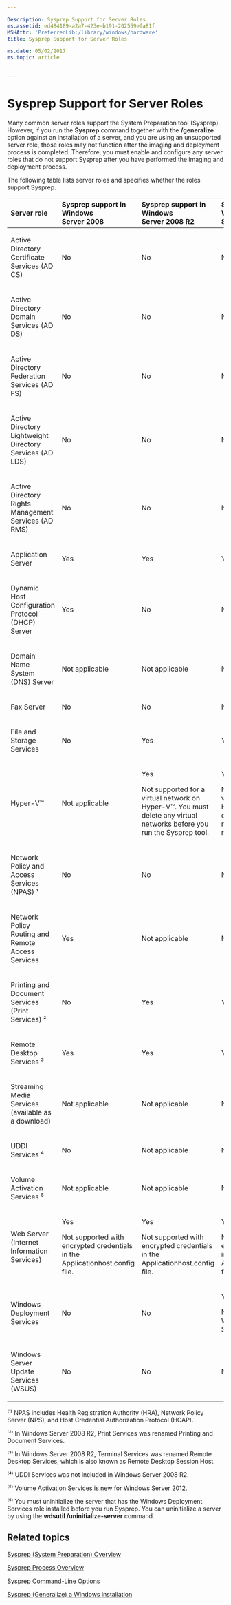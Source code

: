 ```yaml
---

Description: Sysprep Support for Server Roles
ms.assetid: ed484189-a2a7-423e-b191-202559efa81f
MSHAttr: 'PreferredLib:/library/windows/hardware'
title: Sysprep Support for Server Roles

ms.date: 05/02/2017
ms.topic: article


---
```


# Sysprep Support for Server Roles


Many common server roles support the System Preparation tool (Sysprep). However, if you run the **Sysprep** command together with the **/generalize** option against an installation of a server, and you are using an unsupported server role, those roles may not function after the imaging and deployment process is completed. Therefore, you must enable and configure any server roles that do not support Sysprep after you have performed the imaging and deployment process.

The following table lists server roles and specifies whether the roles support Sysprep.

<table>
<colgroup>
<col width="25%" />
<col width="25%" />
<col width="25%" />
<col width="25%" />
</colgroup>
<thead>
<tr class="header">
<th align="left">Server role</th>
<th align="left">Sysprep support in Windows Server 2008</th>
<th align="left">Sysprep support in Windows Server 2008 R2</th>
<th align="left">Sysprep support in Windows Server® 2012</th>
</tr>
</thead>
<tbody>
<tr class="odd">
<td align="left"><p>Active Directory Certificate Services (AD CS)</p></td>
<td align="left"><p>No</p></td>
<td align="left"><p>No</p></td>
<td align="left"><p>No</p></td>
</tr>
<tr class="even">
<td align="left"><p>Active Directory Domain Services (AD DS)</p></td>
<td align="left"><p>No</p></td>
<td align="left"><p>No</p></td>
<td align="left"><p>No</p></td>
</tr>
<tr class="odd">
<td align="left"><p>Active Directory Federation Services (AD FS)</p></td>
<td align="left"><p>No</p></td>
<td align="left"><p>No</p></td>
<td align="left"><p>No</p></td>
</tr>
<tr class="even">
<td align="left"><p>Active Directory Lightweight Directory Services (AD LDS)</p></td>
<td align="left"><p>No</p></td>
<td align="left"><p>No</p></td>
<td align="left"><p>No</p></td>
</tr>
<tr class="odd">
<td align="left"><p>Active Directory Rights Management Services (AD RMS)</p></td>
<td align="left"><p>No</p></td>
<td align="left"><p>No</p></td>
<td align="left"><p>No</p></td>
</tr>
<tr class="even">
<td align="left"><p>Application Server</p></td>
<td align="left"><p>Yes</p></td>
<td align="left"><p>Yes</p></td>
<td align="left"><p>Yes</p></td>
</tr>
<tr class="odd">
<td align="left"><p>Dynamic Host Configuration Protocol (DHCP) Server</p></td>
<td align="left"><p>Yes</p></td>
<td align="left"><p>No</p></td>
<td align="left"><p>No</p></td>
</tr>
<tr class="even">
<td align="left"><p>Domain Name System (DNS) Server</p></td>
<td align="left"><p>Not applicable</p></td>
<td align="left"><p>Not applicable</p></td>
<td align="left"><p>Not applicable</p></td>
</tr>
<tr class="odd">
<td align="left"><p>Fax Server</p></td>
<td align="left"><p>No</p></td>
<td align="left"><p>No</p></td>
<td align="left"><p>No</p></td>
</tr>
<tr class="even">
<td align="left"><p>File and Storage Services</p></td>
<td align="left"><p>No</p></td>
<td align="left"><p>Yes</p></td>
<td align="left"><p>Yes</p></td>
</tr>
<tr class="odd">
<td align="left"><p>Hyper-V™</p></td>
<td align="left"><p>Not applicable</p></td>
<td align="left"><p>Yes</p>
<p>Not supported for a virtual network on Hyper-V™. You must delete any virtual networks before you run the Sysprep tool.</p></td>
<td align="left"><p>Yes</p>
<p>Not supported for a virtual network on Hyper-V™. You must delete any virtual networks before you run the Sysprep tool.</p></td>
</tr>
<tr class="even">
<td align="left"><p>Network Policy and Access Services (NPAS) ¹</p></td>
<td align="left"><p>No</p></td>
<td align="left"><p>No</p></td>
<td align="left"><p>No</p></td>
</tr>
<tr class="odd">
<td align="left"><p>Network Policy Routing and Remote Access Services</p></td>
<td align="left"><p>Yes</p></td>
<td align="left"><p>Not applicable</p></td>
<td align="left"><p>Not applicable</p></td>
</tr>
<tr class="even">
<td align="left"><p>Printing and Document Services (Print Services) ²</p></td>
<td align="left"><p>No</p></td>
<td align="left"><p>Yes</p></td>
<td align="left"><p>Yes</p></td>
</tr>
<tr class="odd">
<td align="left"><p>Remote Desktop Services ³</p></td>
<td align="left"><p>Yes</p></td>
<td align="left"><p>Yes</p></td>
<td align="left"><p>Yes</p></td>
</tr>
<tr class="even">
<td align="left"><p>Streaming Media Services (available as a download)</p></td>
<td align="left"><p>Not applicable</p></td>
<td align="left"><p>Not applicable</p></td>
<td align="left"><p>Not applicable</p></td>
</tr>
<tr class="odd">
<td align="left"><p>UDDI Services ⁴</p></td>
<td align="left"><p>No</p></td>
<td align="left"><p>Not applicable</p></td>
<td align="left"><p>Not applicable</p></td>
</tr>
<tr class="even">
<td align="left"><p>Volume Activation Services ⁵</p></td>
<td align="left"><p>Not applicable</p></td>
<td align="left"><p>Not applicable</p></td>
<td align="left"><p>Not applicable</p></td>
</tr>
<tr class="odd">
<td align="left"><p>Web Server (Internet Information Services)</p></td>
<td align="left"><p>Yes</p>
<p>Not supported with encrypted credentials in the Applicationhost.config file.</p></td>
<td align="left"><p>Yes</p>
<p>Not supported with encrypted credentials in the Applicationhost.config file.</p></td>
<td align="left"><p>Yes</p>
<p>Not supported with encrypted credentials in the Applicationhost.config file.</p></td>
</tr>
<tr class="even">
<td align="left"><p>Windows Deployment Services</p></td>
<td align="left"><p>No</p></td>
<td align="left"><p>No</p></td>
<td align="left"><p>Yes</p>
<p>Not supported if Windows Deployment Services is initialized.⁶</p></td>
</tr>
<tr class="odd">
<td align="left"><p>Windows Server Update Services (WSUS)</p></td>
<td align="left"><p>No</p></td>
<td align="left"><p>No</p></td>
<td align="left"><p>No</p></td>
</tr>
</tbody>
</table>

 

⁽¹⁾ NPAS includes Health Registration Authority (HRA), Network Policy Server (NPS), and Host Credential Authorization Protocol (HCAP).

⁽²⁾ In Windows Server 2008 R2, Print Services was renamed Printing and Document Services.

⁽³⁾ In Windows Server 2008 R2, Terminal Services was renamed Remote Desktop Services, which is also known as Remote Desktop Session Host.

⁽⁴⁾ UDDI Services was not included in Windows Server 2008 R2.

⁽⁵⁾ Volume Activation Services is new for Windows Server 2012.

⁽⁶⁾ You must uninitialize the server that has the Windows Deployment Services role installed before you run Sysprep. You can uninitialize a server by using the **wdsutil /uninitialize-server** command.

## <span id="related_topics"></span>Related topics


[Sysprep (System Preparation) Overview](sysprep--system-preparation--overview.md)

[Sysprep Process Overview](sysprep-process-overview.md)

[Sysprep Command-Line Options](sysprep-command-line-options.md)

[Sysprep (Generalize) a Windows installation](sysprep--generalize--a-windows-installation.md)

 

 






